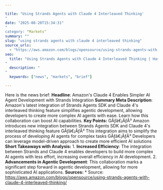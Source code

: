 ```yaml
---

title: "Using Strands Agents with Claude 4 Interleaved Thinking'"
date: "2025-08-20T15:34:31""
category: "Markets"
summary: ""
slug: "using strands agents with claude 4 interleaved thinking"
source_urls:
  - "https://aws.amazon.com/blogs/opensource/using-strands-agents-with-claude-4-interleaved-thinking/"
seo:
  title: "Using Strands Agents with Claude 4 Interleaved Thinking | Hash n Hedge'"
  description: ""
  keywords: ["news", "markets", "brief"]

---
```

Here is the news brief:  **Headline**: Amazon's Claude 4 Enables Simpler AI Agent Development with Strands Integration  **Summary Meta Description**: Amazon's latest integration of Strands Agents SDK and Claude 4's interleaved thinking feature simplifies agentic development, allowing developers to create more complex AI agents with ease. Learn how this collaboration can boost AI capabilities.  **Key Points:**  GÃƒâ€¡ÃƒÂ³ Amazon introduces new integration between Strands Agents SDK and Claude 4's interleaved thinking feature GÃƒâ€¡ÃƒÂ³ This integration aims to simplify the process of developing AI agents for complex tasks GÃƒâ€¡ÃƒÂ³ Developers can leverage model-driven approach to create more efficient AI solutions  **Short Takeaways with Analysis:**  1. **Increased Efficiency**: The integration between Strands and Claude 4 enables developers to build more complex AI agents with less effort, increasing overall efficiency in AI development. 2. **Advancements in Agentic Development**: This collaboration marks a significant step forward in agentic development, allowing for more sophisticated AI applications.  **Sources:**  * Source: https://aws.amazon.com/blogs/opensource/using-strands-agents-with-claude-4-interleaved-thinking/ 
